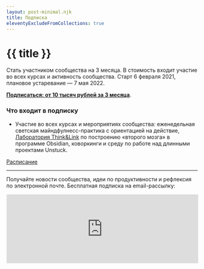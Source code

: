 ```yaml
---
layout: post-minimal.njk
title: Подписка
eleventyExcludeFromCollections: true
---
```


# {{ title }}

Стать участником сообщества на 3 месяца. В стоимость входит участие во всех курсах и активность сообщества. Старт 6 февраля 2021, плановое устаревание — 7 мая 2022.

**[Подписаться: от 10 тысяч рублей за 3 месяца](https://paywall.pw/mindfulproductivity)**.


### Что входит в подписку

- Участие во всех курсах и мероприятиях сообщества: еженедельная светская майндфулнесс-практика с ориентацией на действие, [Лаборатория Think&Link](/think-n-link/) по построению «второго мозга» в программе Obsidian, коворкинги и среду по работе над длинными проектами Unstuck.

[Расписание](/timeline/)

---

Получайте новости сообщества, идеи по продуктивности и рефлексия по электронной почте. Бесплатная подписка на email-рассылку:

<iframe src="https://gleb.substack.com/embed" width="100%" height="180" style="border:1px solid #EEE; background:white;" frameborder="0" scrolling="no"></iframe>
